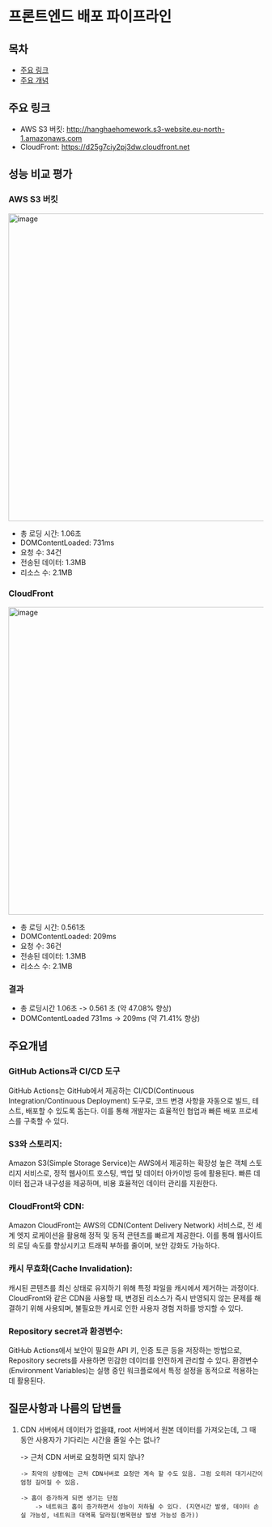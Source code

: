 # 프론트엔드 배포 파이프라인

## 목차

- [주요 링크](#주요-링크)
- [주요 개념](#주요-개념)

## 주요 링크

- AWS S3 버킷: http://hanghaehomework.s3-website.eu-north-1.amazonaws.com
- CloudFront: https://d25g7ciy2pj3dw.cloudfront.net

## 성능 비교 평가

### AWS S3 버킷

  <img width="608" alt="image" src="https://github.com/user-attachments/assets/cfbe46b4-4345-4274-afb7-e3f07616207b" />

- 총 로딩 시간: 1.06초
- DOMContentLoaded: 731ms
- 요청 수: 34건
- 전송된 데이터: 1.3MB
- 리소스 수: 2.1MB

### CloudFront

<img width="608" alt="image" src="https://github.com/user-attachments/assets/e7d605be-4985-4252-b46c-06c6393c92f9" />

- 총 로딩 시간: 0.561초
- DOMContentLoaded: 209ms
- 요청 수: 36건
- 전송된 데이터: 1.3MB
- 리소스 수: 2.1MB

### 결과

- 총 로딩시간 1.06초 -> 0.561 초 (약 47.08% 향상)
- DOMContentLoaded 731ms -> 209ms (약 71.41% 향상)

## 주요개념

### GitHub Actions과 CI/CD 도구

GitHub Actions는 GitHub에서 제공하는 CI/CD(Continuous Integration/Continuous Deployment) 도구로, 코드 변경 사항을 자동으로 빌드, 테스트, 배포할 수 있도록 돕는다. 이를 통해 개발자는 효율적인 협업과 빠른 배포 프로세스를 구축할 수 있다.

### S3와 스토리지:

Amazon S3(Simple Storage Service)는 AWS에서 제공하는 확장성 높은 객체 스토리지 서비스로, 정적 웹사이트 호스팅, 백업 및 데이터 아카이빙 등에 활용된다. 빠른 데이터 접근과 내구성을 제공하며, 비용 효율적인 데이터 관리를 지원한다.

### CloudFront와 CDN:

Amazon CloudFront는 AWS의 CDN(Content Delivery Network) 서비스로, 전 세계 엣지 로케이션을 활용해 정적 및 동적 콘텐츠를 빠르게 제공한다. 이를 통해 웹사이트의 로딩 속도를 향상시키고 트래픽 부하를 줄이며, 보안 강화도 가능하다.

### 캐시 무효화(Cache Invalidation):

캐시된 콘텐츠를 최신 상태로 유지하기 위해 특정 파일을 캐시에서 제거하는 과정이다. CloudFront와 같은 CDN을 사용할 때, 변경된 리소스가 즉시 반영되지 않는 문제를 해결하기 위해 사용되며, 불필요한 캐시로 인한 사용자 경험 저하를 방지할 수 있다.

### Repository secret과 환경변수:

GitHub Actions에서 보안이 필요한 API 키, 인증 토큰 등을 저장하는 방법으로, Repository secrets를 사용하면 민감한 데이터를 안전하게 관리할 수 있다. 환경변수(Environment Variables)는 실행 중인 워크플로에서 특정 설정을 동적으로 적용하는 데 활용된다.

## 질문사항과 나름의 답변들

1.  CDN 서버에서 데이터가 없을떄, root 서버에서 원본 데이터를 가져오는데, 그 때 동안 사용자가 기다리는 시간을 줄일 수는 없나?

    -> 근처 CDN 서버로 요청하면 되지 않나?

        -> 최악의 상황에는 근처 CDN서버로 요청만 계속 할 수도 있음. 그럼 오히려 대기시간이 엄청 길어질 수 있음.

        -> 홉이 증가하게 되면 생기는 단점
            -> 네트워크 홉이 증가하면서 성능이 저하될 수 있다. (지연시간 발생, 데이터 손실 가능성, 네트워크 대역폭 달라짐(병목현상 발생 가능성 증가))
